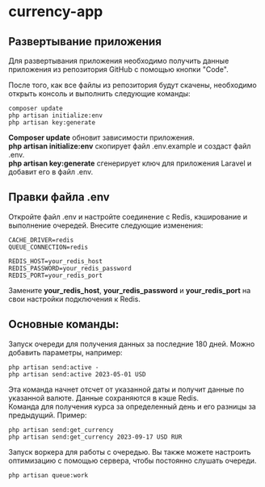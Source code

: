 # currency-app

## Развертывание приложения

Для развертывания приложения необходимо получить данные приложения из репозитория GitHub с помощью кнопки "Code".

После того, как все файлы из репозитория будут скачены, необходимо открыть консоль и выполнить следующие команды:

```shell
composer update
php artisan initialize:env
php artisan key:generate
```
**Composer update** обновит зависимости приложения.  
**php artisan initialize:env** скопирует файл .env.example и создаст файл .env.  
**php artisan key:generate** сгенерирует ключ для приложения Laravel и добавит его в файл .env.

## Правки файла .env
Откройте файл .env и настройте соединение с Redis, кэширование и выполнение очередей. Внесите следующие изменения:
```shell
CACHE_DRIVER=redis
QUEUE_CONNECTION=redis

REDIS_HOST=your_redis_host
REDIS_PASSWORD=your_redis_password
REDIS_PORT=your_redis_port
```
Замените **your_redis_host**, **your_redis_password** и **your_redis_port** на свои настройки подключения к Redis.

## Основные команды:

Запуск очереди для получения данных за последние 180 дней. Можно добавить параметры, например:
```shell
php artisan send:active - 
php artisan send:active 2023-05-01 USD
```
Эта команда начнет отсчет от указанной даты и получит данные по указанной валюте. Данные сохраняются в кэше Redis.  
Команда для получения курса за определенный день и его разницы за предыдущий. Пример:
```shell
php artisan send:get_currency
php artisan send:get_currency 2023-09-17 USD RUR
```
Запуск воркера для работы с очередью. Вы также можете настроить оптимизацию с помощью сервера, чтобы постоянно слушать очереди.
```shell
php artisan queue:work
```
